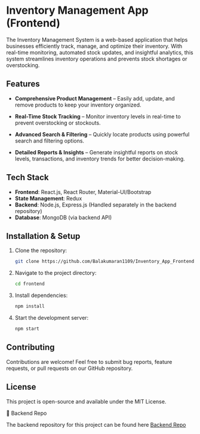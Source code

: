 # Inventory Management App (Frontend)

The Inventory Management System is a web-based application that helps businesses efficiently track, manage, and optimize their inventory. With real-time monitoring, automated stock updates, and insightful analytics, this system streamlines inventory operations and prevents stock shortages or overstocking.

## Features

- **Comprehensive Product Management** – Easily add, update, and remove products to keep your inventory organized.

- **Real-Time Stock Tracking** – Monitor inventory levels in real-time to prevent overstocking or stockouts.

- **Advanced Search & Filtering** – Quickly locate products using powerful search and filtering options.

- **Detailed Reports & Insights** – Generate insightful reports on stock levels, transactions, and inventory trends for better decision-making.



##  Tech Stack
- **Frontend**: React.js, React Router, Material-UI/Bootstrap
- **State Management**: Redux 
- **Backend**: Node.js, Express.js (Handled separately in the backend repository)
- **Database**: MongoDB (via backend API)


##  Installation & Setup
1. Clone the repository:
   ```sh
   git clone https://github.com/Balakumaran1109/Inventory_App_Frontend.git
   ```
2. Navigate to the project directory:
   ```sh
   cd frontend
   ```
3. Install dependencies:
   ```sh
   npm install
   ```
4. Start the development server:
   ```sh
   npm start
   ```


##  Contributing
Contributions are welcome! Feel free to submit bug reports, feature requests, or pull requests on our GitHub repository.

##  License
This project is open-source and available under the MIT License.

🔗 Backend Repo

The backend repository for this project can be found here [Backend Repo](https://github.com/Balakumaran1109/Inventory_App_Backend)

